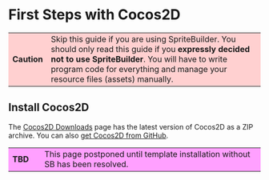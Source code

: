 # First Steps with Cocos2D

<table border="0"><tr><td width="48px" bgcolor="#ffd0d0"><strong>Caution</strong></td><td bgcolor="#ffd0d0">
Skip this guide if you are using SpriteBuilder. You should only read this guide if you <strong>expressly decided not to use SpriteBuilder</strong>. You will have to write program code for everything and manage your resource files (assets) manually.
</td></tr></table>

## Install Cocos2D

The [Cocos2D Downloads](http://www.cocos2d-swift.org/download) page has the latest version of Cocos2D as a ZIP archive. You can also [get Cocos2D from GitHub](#!/docs/1.3/develop/cocos2d-build-from-sources).

<table border="0"><tr><td width="48px" bgcolor="#ffa0ff"><strong>TBD</strong></td><td bgcolor="#ffa0ff">
This page postponed until template installation without SB has been resolved.
</td></tr></table>
